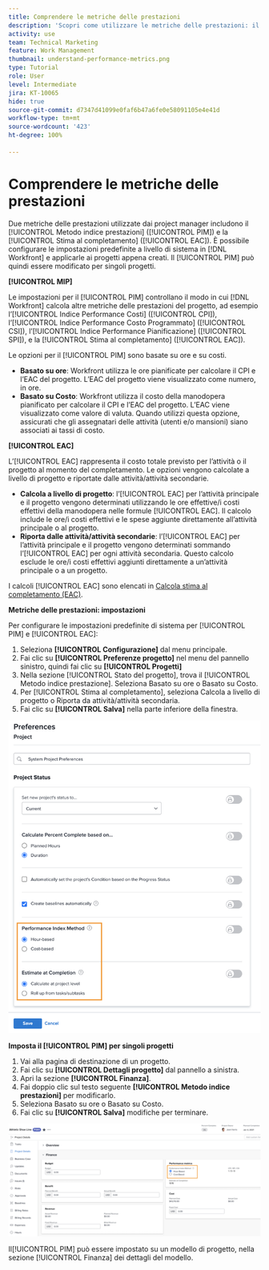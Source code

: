 ```yaml
---
title: Comprendere le metriche delle prestazioni
description: 'Scopri come utilizzare le metriche delle prestazioni: il [!UICONTROL Metodo indice prestazioni] ([!UICONTROL PIM]) e la [!UICONTROL Stima al completamento] ([!UICONTROL EAC]).'
activity: use
team: Technical Marketing
feature: Work Management
thumbnail: understand-performance-metrics.png
type: Tutorial
role: User
level: Intermediate
jira: KT-10065
hide: true
source-git-commit: d7347d41099e0faf6b47a6fe0e58091105e4e41d
workflow-type: tm+mt
source-wordcount: '423'
ht-degree: 100%

---
```


# Comprendere le metriche delle prestazioni

Due metriche delle prestazioni utilizzate dai project manager includono il [!UICONTROL Metodo indice prestazioni] ([!UICONTROL  PIM]) e la [!UICONTROL Stima al completamento] ([!UICONTROL  EAC]). È possibile configurare le impostazioni predefinite a livello di sistema in [!DNL Workfront] e applicarle ai progetti appena creati. Il [!UICONTROL PIM] può quindi essere modificato per singoli progetti.

**[!UICONTROL MIP]**

Le impostazioni per il [!UICONTROL PIM] controllano il modo in cui [!DNL Workfront] calcola altre metriche delle prestazioni del progetto, ad esempio l’[!UICONTROL Indice Performance Costi] ([!UICONTROL CPI]), l’[!UICONTROL Indice Performance Costo Programmato] ([!UICONTROL CSI]), l’[!UICONTROL Indice Performance Pianificazione] ([!UICONTROL SPI]), e la [!UICONTROL Stima al completamento] ([!UICONTROL EAC]).

Le opzioni per il [!UICONTROL PIM] sono basate su ore e su costi.

* **Basato su ore**: Workfront utilizza le ore pianificate per calcolare il CPI e l’EAC del progetto. L’EAC del progetto viene visualizzato come numero, in ore.
* **Basato su Costo**: Workfront utilizza il costo della manodopera pianificato per calcolare il CPI e l’EAC del progetto. L’EAC viene visualizzato come valore di valuta. Quando utilizzi questa opzione, assicurati che gli assegnatari delle attività (utenti e/o mansioni) siano associati ai tassi di costo.

**[!UICONTROL EAC]**

L’[!UICONTROL EAC] rappresenta il costo totale previsto per l’attività o il progetto al momento del completamento. Le opzioni vengono calcolate a livello di progetto e riportate dalle attività/attività secondarie.

* **Calcola a livello di progetto**: l’[!UICONTROL EAC] per l’attività principale e il progetto vengono determinati utilizzando le ore effettive/i costi effettivi della manodopera nelle formule [!UICONTROL EAC]. Il calcolo include le ore/i costi effettivi e le spese aggiunte direttamente all’attività principale o al progetto.
* **Riporta dalle attività/attività secondarie**: l’[!UICONTROL EAC] per l’attività principale e il progetto vengono determinati sommando l’[!UICONTROL EAC] per ogni attività secondaria. Questo calcolo esclude le ore/i costi effettivi aggiunti direttamente a un’attività principale o a un progetto.

I calcoli [!UICONTROL EAC] sono elencati in [Calcola stima al completamento (EAC)](https://experienceleague.adobe.com/docs/workfront/using/manage-work/projects/project-finances/calculate-eac.html?lang=it).

**Metriche delle prestazioni: impostazioni**

Per configurare le impostazioni predefinite di sistema per [!UICONTROL PIM] e [!UICONTROL EAC]:

1. Seleziona **[!UICONTROL Configurazione]** dal menu principale.
1. Fai clic su **[!UICONTROL Preferenze progetto]** nel menu del pannello sinistro, quindi fai clic su **[!UICONTROL Progetti]**
1. Nella sezione [!UICONTROL Stato del progetto], trova il [!UICONTROL Metodo indice prestazione]. Seleziona Basato su ore o Basato su Costo.
1. Per [!UICONTROL Stima al completamento], seleziona Calcola a livello di progetto o Riporta da attività/attività secondaria.
1. Fai clic su **[!UICONTROL Salva]** nella parte inferiore della finestra.

![Immagine della schermata [!UICONTROL Preferenze progetto] ](assets/setting-up-finances-1.png)

**Imposta il [!UICONTROL PIM] per singoli progetti**

1. Vai alla pagina di destinazione di un progetto.
1. Fai clic su **[!UICONTROL Dettagli progetto]** dal pannello a sinistra.
1. Apri la sezione **[!UICONTROL Finanza]**.
1. Fai doppio clic sul testo seguente **[!UICONTROL Metodo indice prestazioni]** per modificarlo.
1. Seleziona Basato su ore o Basato su Costo.
1. Fai clic su **[!UICONTROL Salva]** modifiche per terminare.

![Immagine della schermata [!UICONTROL Dettagli progetto]](assets/setting-up-finances-2.png)

Il[!UICONTROL PIM] può essere impostato su un modello di progetto, nella sezione [!UICONTROL Finanza] dei dettagli del modello.
